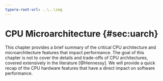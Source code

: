 ```yaml
---
typora-root-url: ..\..\img
---
```


# CPU Microarchitecture {#sec:uarch}

This chapter provides a brief summary of the critical CPU architecture and microarchitecture features that impact performance. The goal of this chapter is not to cover the details and trade-offs of CPU architectures, covered extensively in the literature [@Hennessy]. We will provide a quick recap of the CPU hardware features that have a direct impact on software performance.
